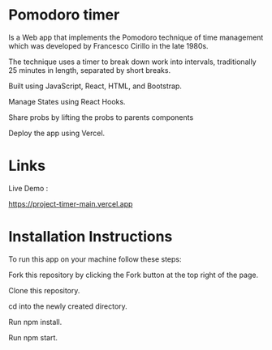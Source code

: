 # Pomodoro timer

Is a Web app that implements the Pomodoro technique of time management which was developed by Francesco Cirillo in the late 1980s.

The technique uses a timer to break down work into intervals, traditionally 25 minutes in length, separated by short breaks.

Built using JavaScript, React, HTML, and Bootstrap.

Manage States using React Hooks.

Share probs by lifting the probs to parents components

Deploy the app using Vercel.
# Links 

Live Demo : 

https://project-timer-main.vercel.app


# Installation Instructions

To run this app on your machine follow these steps: 

Fork this repository by clicking the Fork button at the top right of the page.

Clone this repository.

cd into the newly created directory.

Run npm install.

Run npm start.
